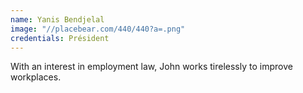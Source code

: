 ```yaml
---
name: Yanis Bendjelal
image: "//placebear.com/440/440?a=.png"
credentials: Président
---
```


With an interest in employment law, John works tirelessly to improve workplaces.
